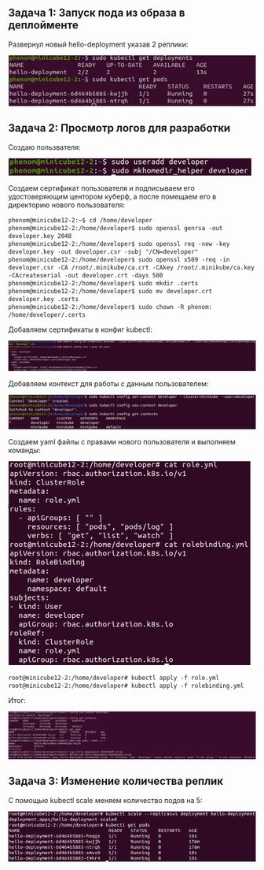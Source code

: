 ## Задача 1: Запуск пода из образа в деплойменте

Развернул новый hello-deployment указав 2 реплики:

![Screenshot](12.2-1.png)

## Задача 2: Просмотр логов для разработки


Создаю пользвателя:

![Screenshot](12.2-2-1.png)

Создаем сертификат пользователя и подписываем его удостоверяющим центором куберф, а после помещаем его в директорию нового пользователя:

````
phenom@minicube12-2:~$ cd /home/developer
phenom@minicube12-2:/home/developer$ sudo openssl genrsa -out developer.key 2048
phenom@minicube12-2:/home/developer$ sudo openssl req -new -key developer.key -out developer.csr -subj "/CN=developer"
phenom@minicube12-2:/home/developer$ sudo openssl x509 -req -in developer.csr -CA /root/.minikube/ca.crt -CAkey /root/.minikube/ca.key -CAcreateserial -out developer.crt -days 500
phenom@minicube12-2:/home/developer$ sudo mkdir .certs
phenom@minicube12-2:/home/developer$ sudo mv developer.crt developer.key .certs
phenom@minicube12-2:/home/developer$ sudo chown -R phenom: /home/developer/.certs
````


Добавляем сертификаты в конфиг kubectl:

![Screenshot](12.2-2-2.png)

Добавляем контекст для работы с данным пользователем:

![Screenshot](12.2-2-3.png)

Создаем yaml файлы с правами нового пользователя и выполняем команды:

![Screenshot](12.2-2-4.png)
````
root@minicube12-2:/home/developer# kubectl apply -f role.yml
root@minicube12-2:/home/developer# kubectl apply -f rolebinding.yml
````
Итог:

![Screenshot](12.2-2-7.png)




## Задача 3: Изменение количества реплик

С помощью kubectl scale меняем количество подов на 5:

![Screenshot](12.2-3-1.png)